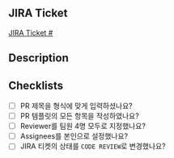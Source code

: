 <!--
  PR 제목은 '[티켓 번호] 작업 내용' 형태로 작성해주세요.
  예시) [BP-250] 아주 멋진 UI 작업
-->

## JIRA Ticket

<!--
  JIRA 티켓 번호를 입력해주세요
  예시) [JIRA Ticket #250](https://ss-sum.atlassian.net/browse/BP-250)
-->

[JIRA Ticket #](https://ss-sum.atlassian.net/browse/BP-)

## Description

<!-- Pull Request의 내용에 대해 이해하기 쉽게 설명해주세요. 작업한 부분의 이미지를 캡쳐하거나 영상을 첨부하면 리뷰어에게 큰 도움이 됩니다. -->


## Checklists

<!-- 아래 체크리스트를 모두 수행한 뒤 Pull Request를 등록해주세요. -->

- [ ] PR 제목을 형식에 맞게 입력하셨나요?
- [ ] PR 템플릿의 모든 항목을 작성하였나요?
- [ ] Reviewer를 팀원 4명 모두로 지정했나요?
- [ ] Assignees를 본인으로 설정했나요?
- [ ] JIRA 티켓의 상태를 `CODE REVIEW`로 변경했나요?